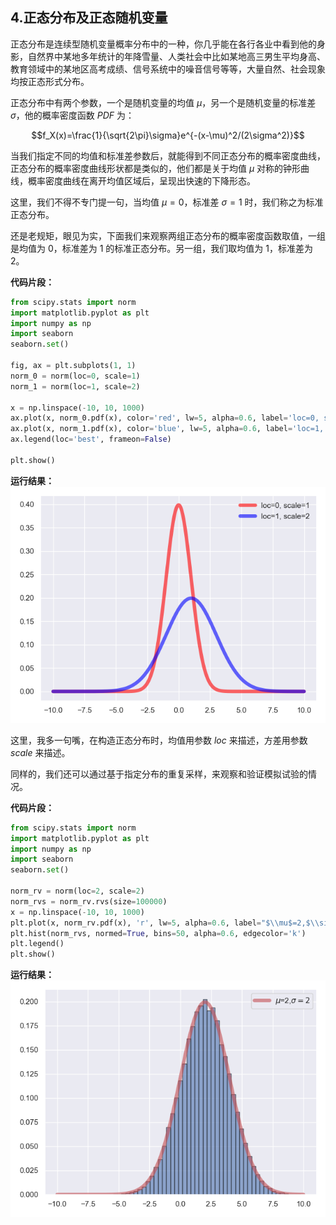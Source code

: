 ## 4.正态分布及正态随机变量

正态分布是连续型随机变量概率分布中的一种，你几乎能在各行各业中看到他的身影，自然界中某地多年统计的年降雪量、人类社会中比如某地高三男生平均身高、教育领域中的某地区高考成绩、信号系统中的噪音信号等等，大量自然、社会现象均按正态形式分布。

正态分布中有两个参数，一个是随机变量的均值 $\mu$，另一个是随机变量的标准差 $\sigma$，他的概率密度函数 $PDF$ 为：

$$f_X(x)=\frac{1}{\sqrt{2\pi}\sigma}e^{-(x-\mu)^2/(2\sigma^2)}$$

当我们指定不同的均值和标准差参数后，就能得到不同正态分布的概率密度曲线，正态分布的概率密度曲线形状都是类似的，他们都是关于均值 $\mu$ 对称的钟形曲线，概率密度曲线在离开均值区域后，呈现出快速的下降形态。

这里，我们不得不专门提一句，当均值 $\mu=0$，标准差 $\sigma=1$ 时，我们称之为标准正态分布。

还是老规矩，眼见为实，下面我们来观察两组正态分布的概率密度函数取值，一组是均值为 $0$，标准差为 $1$ 的标准正态分布。另一组，我们取均值为 $1$，标准差为 $2$。

**代码片段：**

```python
from scipy.stats import norm
import matplotlib.pyplot as plt
import numpy as np
import seaborn
seaborn.set()

fig, ax = plt.subplots(1, 1)
norm_0 = norm(loc=0, scale=1)
norm_1 = norm(loc=1, scale=2)

x = np.linspace(-10, 10, 1000)
ax.plot(x, norm_0.pdf(x), color='red', lw=5, alpha=0.6, label='loc=0, scale=1')
ax.plot(x, norm_1.pdf(x), color='blue', lw=5, alpha=0.6, label='loc=1, scale=2')
ax.legend(loc='best', frameon=False)

plt.show()
```

**运行结果：**
![附件/机器学习数学/de4aa94aee5b56c724c653ddb607ec1e.png](../../附件/机器学习数学/de4aa94aee5b56c724c653ddb607ec1e.png)

这里，我多一句嘴，在构造正态分布时，均值用参数 $loc$ 来描述，方差用参数 $scale$ 来描述。

同样的，我们还可以通过基于指定分布的重复采样，来观察和验证模拟试验的情况。

**代码片段：**

```python
from scipy.stats import norm
import matplotlib.pyplot as plt
import numpy as np
import seaborn
seaborn.set()

norm_rv = norm(loc=2, scale=2)
norm_rvs = norm_rv.rvs(size=100000)
x = np.linspace(-10, 10, 1000)
plt.plot(x, norm_rv.pdf(x), 'r', lw=5, alpha=0.6, label="$\\mu$=2,$\\sigma=2$")
plt.hist(norm_rvs, normed=True, bins=50, alpha=0.6, edgecolor='k')
plt.legend()
plt.show()
```

**运行结果：**
![附件/机器学习数学/6da91a89feb15cb1eb754006469d2af9.png](../../附件/机器学习数学/6da91a89feb15cb1eb754006469d2af9.png)

